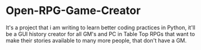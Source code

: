 # Open-RPG-Game-Creator
It's a project that i am writing to learn better coding practices in Python, it'll be a GUI history creator for all GM's and PC in Table Top RPGs that want to make their stories available to many more people, that don't have a GM.
